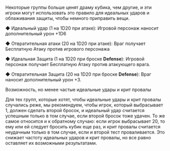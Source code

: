 Некоторые группы больше ценят драму кубика, чем другие, и эти игроки могут использовать это правило для идеальных ударов и облаживания защиты, чтобы немного приправить вещи.

◆ Идеальный удар (1 на 1D20 при атаке): Игровой персонаж наносит дополнительный урон +1D6

◆ Отвратительная атаки (20 на 1D20 при атаке): Враг получает Бесплатную Атаку против игрового персонажа

◆ Идеальная Защита (1 на 1D20 при броске **Defense**): Игровой персонаж получает Бесплатную Атаку против атакующего врага.

◆ Отвратительная  Защита (20 на 1D20 при броске **Defense**): Враг наносит дополнительный урон +3.  

Возможность, но менее частые идеальные удары и крит провалы

Для тех групп, которые хотят, чтобы идеальные удары и крит провалы случались реже, мы рекомендуем, чтобы игрок, который выбрасывает 1, должен сделать второй бросок, и идеальный удар считается успешным только в том случае, если второй бросок тоже удачен. То же самое относится и к обратному случаю: если игрок выбрасывает 20, то ему или ей следует бросить кубик еще раз, и крит провалы считается неудачным только в том случае, если и второй тест проваливается. Это снижает частоту идеальных ударов и крит провалы, но все равно оставляет их возможными результатами.